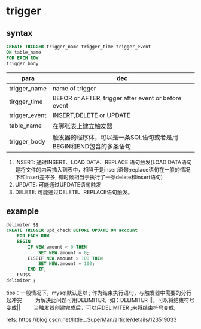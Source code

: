 # trigger



## syntax
```sql
CREATE TRIGGER trigger_name trigger_time trigger_event 
ON table_name 
FOR EACH ROW 
trigger_body
```

para|dec
--|--
trigger_name|name of trigger
tirgger_time|BEFOR or AFTER, trigger after event or before event
trigger_event|INSERT,DELETE or UPDATE
table_name|在哪张表上建立触发器
trigger_body|触发器的程序体，可以是一条SQL语句或者是用BEGIN和END包含的多条语句

1. INSERT: 通过INSERT、LOAD DATA、REPLACE 语句触发(LOAD DATA语句是将文件的内容插入到表中，相当于是insert语句;replace语句在一般的情况下和insert差不多, 有时候相当于执行了一条delete和insert语句)
2. UPDATE: 可能通过UPDATE语句触发
3. DELETE: 可能通过DELETE、REPLACE语句触发。

## example
```sql
delimiter $$
CREATE TRIGGER upd_check BEFORE UPDATE ON account
    FOR EACH ROW
    BEGIN
        IF NEW.amount < 0 THEN
            SET NEW.amount = 0;
        ELSEIF NEW.amount > 100 THEN
            SET NEW.amount = 100;
        END IF;
    END$$
delimiter ;
```

tips：一般情况下，mysql默认是以 ; 作为结束执行语句，与触发器中需要的分行起冲突
　　   为解决此问题可用DELIMITER，如：DELIMITER ||，可以将结束符号变成||
　　   当触发器创建完成后，可以用DELIMITER ;来将结束符号变成;


refs:
https://blog.csdn.net/little__SuperMan/article/details/123519033